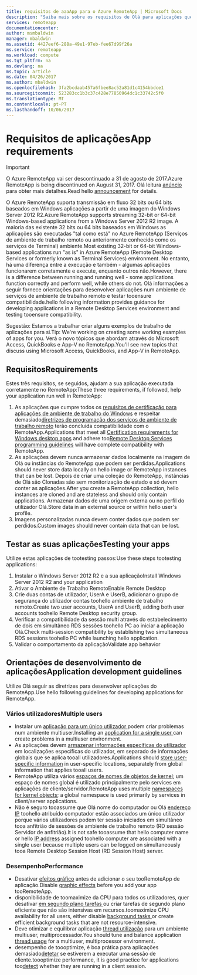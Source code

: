 ```yaml
---
title: requisitos de aaaApp para o Azure RemoteApp | Microsoft Docs
description: "Saiba mais sobre os requisitos de Olá para aplicações que pretende que o toouse no Azure RemoteApp"
services: remoteapp
documentationcenter: 
author: msmbaldwin
manager: mbaldwin
ms.assetid: 4427eef6-288a-49e1-97eb-fee67d99f26a
ms.service: remoteapp
ms.workload: compute
ms.tgt_pltfrm: na
ms.devlang: na
ms.topic: article
ms.date: 04/26/2017
ms.author: mbaldwin
ms.openlocfilehash: 3fa2bcdaab457a6fbee8ac52a81d1c4154bbdce1
ms.sourcegitcommit: 523283cc1b3c37c428e77850964dc1c33742c5f0
ms.translationtype: MT
ms.contentlocale: pt-PT
ms.lasthandoff: 10/06/2017
---
```

# <a name="app-requirements"></a><span data-ttu-id="e19d1-103">Requisitos de aplicações</span><span class="sxs-lookup"><span data-stu-id="e19d1-103">App requirements</span></span>
> [!IMPORTANT]
> <span data-ttu-id="e19d1-104">O Azure RemoteApp vai ser descontinuado a 31 de agosto de 2017.</span><span class="sxs-lookup"><span data-stu-id="e19d1-104">Azure RemoteApp is being discontinued on August 31, 2017.</span></span> <span data-ttu-id="e19d1-105">Olá leitura [anúncio](https://go.microsoft.com/fwlink/?linkid=821148) para obter mais detalhes.</span><span class="sxs-lookup"><span data-stu-id="e19d1-105">Read hello [announcement](https://go.microsoft.com/fwlink/?linkid=821148) for details.</span></span>
> 
> 

<span data-ttu-id="e19d1-106">O Azure RemoteApp suporta transmissão em fluxo 32 bits ou 64 bits baseados em Windows aplicações a partir de uma imagem do Windows Server 2012 R2.</span><span class="sxs-lookup"><span data-stu-id="e19d1-106">Azure RemoteApp supports streaming 32-bit or 64-bit Windows-based applications from a Windows Server 2012 R2 image.</span></span> <span data-ttu-id="e19d1-107">A maioria das existente 32 bits ou 64 bits baseados em Windows as aplicações são executadas "tal como está" no Azure RemoteApp (Serviços de ambiente de trabalho remoto ou anteriormente conhecido como os serviços de Terminal) ambiente.</span><span class="sxs-lookup"><span data-stu-id="e19d1-107">Most existing 32-bit or 64-bit Windows-based applications run "as is" in Azure RemoteApp (Remote Desktop Services or formerly known as Terminal Services) environment.</span></span> <span data-ttu-id="e19d1-108">No entanto, há uma diferença entre a execução e também - algumas aplicações funcionarem corretamente e execute, enquanto outros não.</span><span class="sxs-lookup"><span data-stu-id="e19d1-108">However, there is a difference between running and running well - some applications function correctly and perform well, while others do not.</span></span> <span data-ttu-id="e19d1-109">Olá informações a seguir fornece orientações para desenvolver aplicações num ambiente de serviços de ambiente de trabalho remoto e testar tooensure compatibilidade.</span><span class="sxs-lookup"><span data-stu-id="e19d1-109">hello following information provides guidance for developing applications in a Remote Desktop Services environment and testing tooensure compatibility.</span></span>

<span data-ttu-id="e19d1-110">Sugestão: Estamos a trabalhar criar alguns exemplos de trabalho de aplicações para si.</span><span class="sxs-lookup"><span data-stu-id="e19d1-110">Tip: We're working on creating some working examples of apps for you.</span></span> <span data-ttu-id="e19d1-111">Verá o novo tópicos que abordam através do Microsoft Access, QuickBooks e App-V no RemoteApp.</span><span class="sxs-lookup"><span data-stu-id="e19d1-111">You'll see new topics that discuss using Microsoft Access, QuickBooks, and App-V in RemoteApp.</span></span>

## <a name="requirements"></a><span data-ttu-id="e19d1-112">Requisitos</span><span class="sxs-lookup"><span data-stu-id="e19d1-112">Requirements</span></span>
<span data-ttu-id="e19d1-113">Estes três requisitos, se seguidos, ajudam a sua aplicação executada corretamente no RemoteApp:</span><span class="sxs-lookup"><span data-stu-id="e19d1-113">These three requirements, if followed, help your application run well in RemoteApp:</span></span>

1. <span data-ttu-id="e19d1-114">As aplicações que cumpre todos os [requisitos de certificação para aplicações de ambiente de trabalho do Windows](https://msdn.microsoft.com/library/windows/desktop/hh749939.aspx) e respeitar demasiado[diretrizes de programação dos serviços de ambiente de trabalho remoto](https://msdn.microsoft.com/library/aa383490.aspx) terão concluída compatibilidade com o RemoteApp.</span><span class="sxs-lookup"><span data-stu-id="e19d1-114">Applications that meet all [Certification requirements for Windows desktop apps](https://msdn.microsoft.com/library/windows/desktop/hh749939.aspx) and adhere too[Remote Desktop Services programming guidelines](https://msdn.microsoft.com/library/aa383490.aspx) will have complete compatibility with RemoteApp.</span></span>
2. <span data-ttu-id="e19d1-115">As aplicações devem nunca armazenar dados localmente na imagem de Olá ou instâncias do RemoteApp que podem ser perdidas.</span><span class="sxs-lookup"><span data-stu-id="e19d1-115">Applications should never store data locally on hello image or RemoteApp instances that can be lost.</span></span>  <span data-ttu-id="e19d1-116">Depois de criar uma coleção do RemoteApp, instâncias de Olá são Clonadas são sem monitorização de estado e só devem conter as aplicações.</span><span class="sxs-lookup"><span data-stu-id="e19d1-116">After you create a RemoteApp collection, hello instances are cloned and are stateless and should only contain applications.</span></span> <span data-ttu-id="e19d1-117">Armazenar dados de uma origem externa ou no perfil do utilizador Olá.</span><span class="sxs-lookup"><span data-stu-id="e19d1-117">Store data in an external source or within hello user's profile.</span></span>
3. <span data-ttu-id="e19d1-118">Imagens personalizadas nunca devem conter dados que podem ser perdidos.</span><span class="sxs-lookup"><span data-stu-id="e19d1-118">Custom images should never contain data that can be lost.</span></span>  

## <a name="testing-your-apps"></a><span data-ttu-id="e19d1-119">Testar as suas aplicações</span><span class="sxs-lookup"><span data-stu-id="e19d1-119">Testing your apps</span></span>
<span data-ttu-id="e19d1-120">Utilize estas aplicações de tootesting passos:</span><span class="sxs-lookup"><span data-stu-id="e19d1-120">Use these steps tootesting applications:</span></span>

1. <span data-ttu-id="e19d1-121">Instalar o Windows Server 2012 R2 e a sua aplicação</span><span class="sxs-lookup"><span data-stu-id="e19d1-121">Install Windows Server 2012 R2 and your application</span></span>
2. <span data-ttu-id="e19d1-122">Ativar o Ambiente de Trabalho Remoto</span><span class="sxs-lookup"><span data-stu-id="e19d1-122">Enable Remote Desktop</span></span>
3. <span data-ttu-id="e19d1-123">Crie duas contas de utilizador, UserA e UserB, adicionar o grupo de segurança do utilizador contas toohello ambiente de trabalho remoto.</span><span class="sxs-lookup"><span data-stu-id="e19d1-123">Create two user accounts, UserA and UserB, adding both user accounts toohello Remote Desktop security group.</span></span>
4. <span data-ttu-id="e19d1-124">Verificar a compatibilidade da sessão multi através do estabelecimento de dois em simultâneo RDS sessões toohello PC ao iniciar a aplicação Olá.</span><span class="sxs-lookup"><span data-stu-id="e19d1-124">Check multi-session compatibility by establishing two simultaneous RDS sessions toohello PC while launching hello application.</span></span>
5. <span data-ttu-id="e19d1-125">Validar o comportamento da aplicação</span><span class="sxs-lookup"><span data-stu-id="e19d1-125">Validate app behavior</span></span>

## <a name="application-development-guidelines"></a><span data-ttu-id="e19d1-126">Orientações de desenvolvimento de aplicações</span><span class="sxs-lookup"><span data-stu-id="e19d1-126">Application development guidelines</span></span>
<span data-ttu-id="e19d1-127">Utilize Olá seguir as diretrizes para desenvolver aplicações do RemoteApp.</span><span class="sxs-lookup"><span data-stu-id="e19d1-127">Use hello following guidelines for developing applications for RemoteApp.</span></span>

### <a name="multiple-users"></a><span data-ttu-id="e19d1-128">Vários utilizadores</span><span class="sxs-lookup"><span data-stu-id="e19d1-128">Multiple users</span></span>
* <span data-ttu-id="e19d1-129">Instalar um [aplicação para um único utilizador ](https://msdn.microsoft.com/library/aa380661.aspx)podem criar problemas num ambiente multiuser.</span><span class="sxs-lookup"><span data-stu-id="e19d1-129">Installing an [application for a single user ](https://msdn.microsoft.com/library/aa380661.aspx)can create problems in a multiuser environment.</span></span>
* <span data-ttu-id="e19d1-130">As aplicações devem [armazenar informações específicas do utilizador](https://msdn.microsoft.com/library/aa383452.aspx) em localizações específicas do utilizador, em separado de informações globais que se aplica tooall utilizadores.</span><span class="sxs-lookup"><span data-stu-id="e19d1-130">Applications should [store user-specific information](https://msdn.microsoft.com/library/aa383452.aspx) in user-specific locations, separately from global information that applies tooall users.</span></span>
* <span data-ttu-id="e19d1-131">RemoteApp utiliza vários [espaços de nomes de objetos de kernel](https://msdn.microsoft.com/library/aa382954.aspx); um espaço de nomes global é utilizado principalmente pelo services em aplicações de cliente/servidor.</span><span class="sxs-lookup"><span data-stu-id="e19d1-131">RemoteApp uses multiple [namespaces for kernel objects](https://msdn.microsoft.com/library/aa382954.aspx); a global namespace is used primarily by services in client/server applications.</span></span>
* <span data-ttu-id="e19d1-132">Não é seguro tooassume que Olá nome do computador ou Olá [endereço IP](https://msdn.microsoft.com/library/aa382942.aspx) toohello atribuído computador estão associados um único utilizador porque vários utilizadores podem ter sessão iniciados em simultâneo tooa anfitrião de sessões de ambiente de trabalho remoto (RD sessão Servidor de anfitrião).</span><span class="sxs-lookup"><span data-stu-id="e19d1-132">It is not safe tooassume that hello computer name or hello [IP address](https://msdn.microsoft.com/library/aa382942.aspx) assigned toohello computer are associated with a single user because multiple users can be logged on simultaneously tooa Remote Desktop Session Host (RD Session Host) server.</span></span>

### <a name="performance"></a><span data-ttu-id="e19d1-133">Desempenho</span><span class="sxs-lookup"><span data-stu-id="e19d1-133">Performance</span></span>
* <span data-ttu-id="e19d1-134">Desativar [efeitos gráfico](https://msdn.microsoft.com/library/aa380822.aspx) antes de adicionar o seu tooRemoteApp de aplicação.</span><span class="sxs-lookup"><span data-stu-id="e19d1-134">Disable [graphic effects](https://msdn.microsoft.com/library/aa380822.aspx) before you add your app tooRemoteApp.</span></span>
* <span data-ttu-id="e19d1-135">disponibilidade de toomaximize da CPU para todos os utilizadores, quer desativar [em segundo plano tarefas ](https://msdn.microsoft.com/library/aa380665.aspx) ou criar tarefas de segundo plano eficiente que não são intensivas em recursos.</span><span class="sxs-lookup"><span data-stu-id="e19d1-135">toomaximize CPU availability for all users, either disable [background tasks ](https://msdn.microsoft.com/library/aa380665.aspx) or create efficient background tasks that are not resource-intensive.</span></span>
* <span data-ttu-id="e19d1-136">Deve otimizar e equilibrar aplicação [thread utilização](https://msdn.microsoft.com/library/aa383520.aspx) para um ambiente multiuser, multiprocessador.</span><span class="sxs-lookup"><span data-stu-id="e19d1-136">You should tune and balance application [thread usage](https://msdn.microsoft.com/library/aa383520.aspx) for a multiuser, multiprocessor environment.</span></span>
* <span data-ttu-id="e19d1-137">desempenho de toooptimize, é boa prática para aplicações demasiado[detetar](https://msdn.microsoft.com/library/aa380798.aspx) se estiverem a executar uma sessão de cliente.</span><span class="sxs-lookup"><span data-stu-id="e19d1-137">toooptimize performance, it is good practice for applications too[detect](https://msdn.microsoft.com/library/aa380798.aspx) whether they are running in a client session.</span></span>


